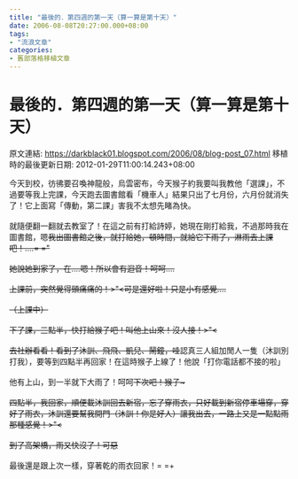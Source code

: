 ```yaml
---
title: "最後的．第四週的第一天（算一算是第十天）"
date: 2006-08-08T20:27:00.000+08:00
tags: 
- "流浪文章"
categories:
- 舊部落格移植文章
---
```


# 最後的．第四週的第一天（算一算是第十天）

原文連結: https://darkblack01.blogspot.com/2006/08/blog-post_07.html
移植時的最後更新日期: 2012-01-29T11:00:14.243+08:00

今天到校，彷彿要召喚神龍般，烏雲密布，今天猴子約我要叫我教他「選課」，不過要等我上完課，今天跑去圖書館看「機車人」結果只出了七月份，六月份就消失了！它上面寫「傳動，第二課」害我不太想先睹為快。<br /><br />就隨便翻一翻就去教室了！在這之前有打給詩婷，她現在剛打給我，不過那時我在圖書館，嗯~~我出圖書館之後，就打給她，頓時間，就給它下雨了，淋雨去上課吧！....= ="<br /><br />她說她到家了，在....嗯！所以會有迴音！呵呵....<br /><br />上課前，突然覺得頭痛痛的！&gt;"&lt;可是還好啦！只是小有感覺....<br /><br />（上課中）<br /><br />下了課，三點半，快打給猴子吧！叫他上山來！沒人接！&gt;"&lt;<br /><br />去社辦看看！看到了沐訓、飛飛、凱兒、鬧鐘，哇~~認真三人組加閒人一隻（沐訓別打我），要等到四點半再回家！在這時猴子上線了！他說「打你電話都不接的啦」<br /><br />他有上山，到一半就下大雨了！呵呵~~下次吧！猴子~<br /><br />四點半，我回家，順便載沐訓回去新宿，忘了穿雨衣，只好載到新宿停車場穿，穿好了雨衣，沐訓還要幫我開門（沐訓！你是好人）讓我出去，一路上又是一點點雨那種感覺！&gt;"&lt;<br /><br />到了高架橋，雨又快沒了！可惡~~<br /><br />最後還是跟上次一樣，穿著乾的雨衣回家！= =+
